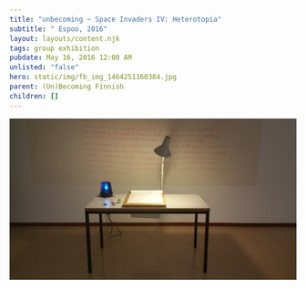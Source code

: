 ```yaml
---
title: "unbecoming ~ Space Invaders IV: Heterotopia"
subtitle: " Espoo, 2016"
layout: layouts/content.njk
tags: group exhibition
pubdate: May 16, 2016 12:00 AM
unlisted: "false"
hero: static/img/fb_img_1464251160384.jpg
parent: (Un)Becoming Finnish
children: []
---
```

![Installation view: Becoming (Un)Finnish, 2016, Space Invaders IV: Heterotopia, Espoo](/static/img/becoming-uh-finnish_space-invaders-iv_matinkyla-espoo_2016.jpg)

